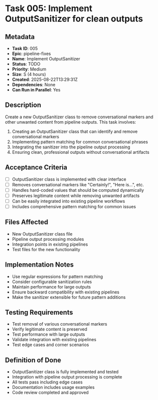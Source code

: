 # Task 005: Implement OutputSanitizer for clean outputs

## Metadata

- **Task ID**: 005
- **Epic**: pipeline-fixes
- **Name**: Implement OutputSanitizer
- **Status**: TODO
- **Priority**: Medium
- **Size**: S (4 hours)
- **Created**: 2025-08-22T13:29:31Z
- **Dependencies**: None
- **Can Run in Parallel**: Yes

## Description

Create a new OutputSanitizer class to remove conversational markers and other unwanted content from pipeline outputs. This task involves:

1. Creating an OutputSanitizer class that can identify and remove conversational markers
2. Implementing pattern matching for common conversational phrases
3. Integrating the sanitizer into the pipeline output processing
4. Ensuring clean, professional outputs without conversational artifacts

## Acceptance Criteria

- [ ] OutputSanitizer class is implemented with clear interface
- [ ] Removes conversational markers like "Certainly!", "Here is...", etc.
- [ ] Handles hard-coded values that should be computed dynamically
- [ ] Preserves legitimate content while removing unwanted artifacts
- [ ] Can be easily integrated into existing pipeline workflows
- [ ] Includes comprehensive pattern matching for common issues

## Files Affected

- New OutputSanitizer class file
- Pipeline output processing modules
- Integration points in existing pipelines
- Test files for the new functionality

## Implementation Notes

- Use regular expressions for pattern matching
- Consider configurable sanitization rules
- Maintain performance for large outputs
- Ensure backward compatibility with existing pipelines
- Make the sanitizer extensible for future pattern additions

## Testing Requirements

- Test removal of various conversational markers
- Verify legitimate content is preserved
- Test performance with large outputs
- Validate integration with existing pipelines
- Test edge cases and corner scenarios

## Definition of Done

- OutputSanitizer class is fully implemented and tested
- Integration with pipeline output processing is complete
- All tests pass including edge cases
- Documentation includes usage examples
- Code review completed and approved
